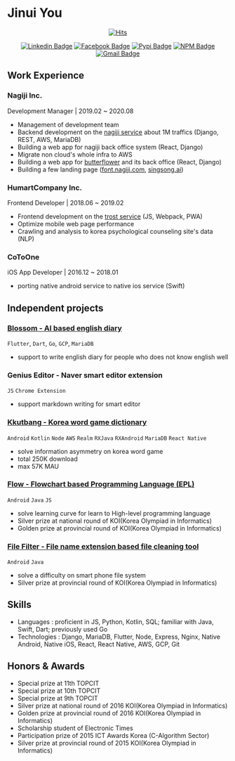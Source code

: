# Jinui You

<div align=center>

[![Hits](https://hits.seeyoufarm.com/api/count/incr/badge.svg?url=https%3A%2F%2Fgithub.com%2Ftinyjin)](https://hits.seeyoufarm.com)                            

</div>

<div align=center>

[![Linkedin Badge](https://img.shields.io/badge/-LinkedIn-blue?style=flat-square&logo=Linkedin&logoColor=white&link=https://www.linkedin.com/in/jinui/)](https://www.linkedin.com/in/jinui/)
[![Facebook Badge](https://img.shields.io/badge/facebook-1877f2?style=flat-square&logo=facebook&logoColor=white&link=https://www.facebook.com/wlsdml)](https://www.facebook.com/wlsdml)
[![Pypi Badge](http://img.shields.io/badge/-pypi-blue?style=flat-square&logo=pypi&logoColor=yellow&link=https://pypi.org/user/tinyjin/)](https://pypi.org/user/tinyjin/)
[![NPM Badge](http://img.shields.io/badge/-npm-black?style=flat-square&logo=npm&link=https://www.npmjs.com/~tinyjin)](https://www.npmjs.com/~tinyjin)
[![Gmail Badge](https://img.shields.io/badge/Gmail-d14836?style=flat-square&logo=Gmail&logoColor=white&link=mailto:baram991103@gmail.com)](mailto:baram991103@gmail.com)

</div>

## Work Experience
### Nagiji Inc.

Development Manager | 2019.02 ~ 2020.08

- Management of development team
- Backend development on the [nagiji service](https://www.nagiji.com) about 1M traffics (Django, REST, AWS, MariaDB)
- Building a web app for nagiji back office system (React, Django)
- Migrate non cloud's whole infra to AWS
- Building a web app for [butterflower](https://supporter.butterflower.kr) and its back office (React, Django)
- Building a few landing page ([font.nagiji.com](https://font.nagiji.com), [singsong.ai](https://singsong.ai))

### HumartCompany Inc.

Frontend Developer | 2018.06  ~ 2019.02

- Frontend development on the [trost service](https://www.trost.co.kr) (JS, Webpack, PWA)
- Optimize mobile web page performance
- Crawling and analysis to korea psychological counseling site's data (NLP)


### CoToOne

iOS App Developer | 2016.12 ~ 2018.01

- porting native android service to native ios service (Swift)



## Independent projects
### [Blossom - AI based english diary](https://onelink.to/2n7b9c)
`Flutter`, `Dart`, `Go`, `GCP`, `MariaDB`
- support to write english diary for people who does not know english well

### Genius Editor - Naver smart editor extension
`JS` `Chrome Extension`
- support markdown writing for smart editor

### [Kkutbang - Korea word game dictionary](https://onelink.to/bshmaf)
`Android` `Kotlin` `Node` `AWS` `Realm` `RXJava` `RXAndroid` `MariaDB` `React Native`
- solve information asymmetry on korea word game
- total 250K download
- max 57K MAU

### [Flow - Flowchart based Programming Language (EPL)](https://drive.google.com/file/d/0Bxchf4mF-4R5SEhPSFhNQUdLX2M/view?usp=sharing)
`Android` `Java` `JS`
- solve learning curve for learn to High-level programming language
- Silver prize at national round of KOI(Korea Olympiad in Informatics)
- Golden prize at provincial round of KOI(Korea Olympiad in Informatics)

### [File Filter - File name extension based file cleaning tool](https://drive.google.com/file/d/0Bxchf4mF-4R5aElCR3BfVzltQ2s/view)
`Android` `Java`
- solve a difficulty on smart phone file system
- Silver prize at provincial round of KOI(Korea Olympiad in Informatics)

## Skills
- Languages : proficient in JS, Python, Kotlin, SQL; familiar with Java, Swift, Dart; previously used Go
- Technologies : Django, MariaDB, Flutter, Node, Express, Nginx, Native Android, Native iOS, React, React Native, AWS, GCP, Git



## Honors & Awards
- Special prize at 11th TOPCIT
- Special prize at 10th TOPCIT
- Special prize at 9th TOPCIT
- Silver prize at national round of 2016 KOI(Korea Olympiad in Informatics)
- Golden prize at provincial round of 2016 KOI(Korea Olympiad in Informatics)
- Scholarship student of Electronic Times
- Participation prize of 2015 ICT Awards Korea (C-Algorithm Sector)
- Silver prize at provincial round of 2015 KOI(Korea Olympiad in Informatics)
